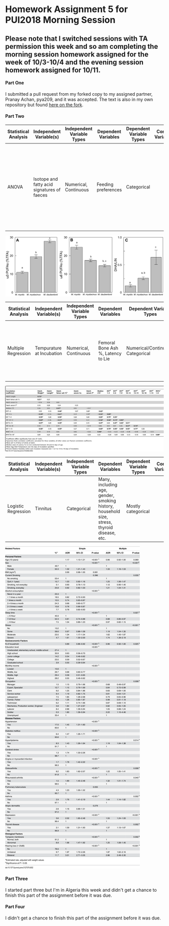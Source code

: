 # Homework Assignment 5 for PUI2018 Morning Session

## Please note that I switched sessions with TA permission this week and so am completing the morning session homework assigned for the week of 10/3-10/4 and the evening session homework assigned for 10/11.

#### Part One

I submitted a pull request from my forked copy to my assigned partner, Pranay Achan, pya209, and it was accepted.  The text is also in my own repository but found [here on the fork](https://github.com/pranay-anchan/PUI2018_pya209/blob/master/HW4_pya209/CitibikeReview_mrn291.md).

#### Part Two

| Statistical Analysis | Independent Variable(s)                     | Independent Variable Types | Dependent Variables | Dependent Variable Types | Control Variables | Control Variable Types | Question to be Answered                                                                                                                | Null Hypothesis                                                                                             | alpha    | Title                                                                                                                                                                   |
|----------------------|---------------------------------------------|----------------------------|---------------------|--------------------------|-------------------|------------------------|----------------------------------------------------------------------------------------------------------------------------------------|-------------------------------------------------------------------------------------------------------------|----------|-------------------------------------------------------------------------------------------------------------------------------------------------------------------------|
| ANOVA                | Isotope and fatty acid signatures of faeces | Numerical, Continuous      | Feeding preferences | Categorical              |                   |                        | Can you tell the difference between three different species of bats based on the ratios of the isotope and fatty acids in their feces? | There is no difference between the ratios of isotopes and fatty acids in the three different kinds of bats. | p < 0.05 | [Tracking Diet Preferences of Bats Using Stable Isotope and Fatty Acid Signatures of Faeces](https://journals.plos.org/plosone/article?id=10.1371/journal.pone.0083452) |

![main plot](screenshots/bats.png)

| Statistical Analysis | Independent Variable(s)   | Independent Variable Types | Dependent Variables                | Dependent Variable Types          | Control Variables | Control Variable Types | Question to be Answered                                                                              | Null Hypothesis                                                                                                 | alpha    | Title                                                                                                                                                                   |
|----------------------|---------------------------|----------------------------|------------------------------------|-----------------------------------|-------------------|------------------------|------------------------------------------------------------------------------------------------------|-----------------------------------------------------------------------------------------------------------------|----------|-------------------------------------------------------------------------------------------------------------------------------------------------------------------------|
| Multiple Regression  | Tempurature at Incubation | Numerical, Continuous      | Femoral Bone Ash %, Latency to Lie | Numerical/Continuous, Categorical |                   |                        | Can you predict a chick's femoral bone ash % and latency to lie using the temperature at incubation? | There is no relationship between femoral bone ash percentage, latentency to lie, and temperature at incubation. | p < 0.05 | [Tracking Diet Preferences of Bats Using Stable Isotope and Fatty Acid Signatures of Faeces](https://journals.plos.org/plosone/article?id=10.1371/journal.pone.0102682) |

![main plot](screenshots/birds.png)

| Statistical Analysis | Independent Variable(s) | Independent Variable Types | Dependent Variables                                                                         | Dependent Variable Types | Control Variables | Control Variable Types | Question to be Answered                                                     | Null Hypothesis                                               | alpha    | Title                                                                                                                                                                   |
|----------------------|-------------------------|----------------------------|---------------------------------------------------------------------------------------------|--------------------------|-------------------|------------------------|-----------------------------------------------------------------------------|---------------------------------------------------------------|----------|-------------------------------------------------------------------------------------------------------------------------------------------------------------------------|
| Logistic Regression  | Tinnitus                | Categorical                | Many, including age, gender, smoking history, household size, stress, thyroid disease, etc. | Mostly categorical       |                   |                        | Which features are most correlated with a self-reported tinnitus diagnosis? | Tinnitus is random with respect to age, gender, smoking, etc. | p < 0.05 | [Tracking Diet Preferences of Bats Using Stable Isotope and Fatty Acid Signatures of Faeces](https://journals.plos.org/plosone/article?id=10.1371/journal.pone.0127578) |

![main plot](screenshots/tinnitus.PNG)

#### Part Three

I started part three but I'm in Algeria this week and didn't get a chance to finish this part of the assignment before it was due.

#### Part Four

I didn't get a chance to finish this part of the assignment before it was due.